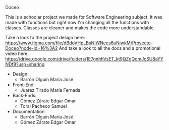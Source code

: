 Doceo

This is a schoolar project we made for Software Engineering subject. 
It was made with functions but right now I'm changing all the functions with classes.
Classes are cleaner and makes the code more understandable.

Take a look to the project design here: https://www.figma.com/file/dBdoVHpLBsNIWNees6uNjwkM/Proyecto-Doceo?node-id=16%3A2
And take a look to all the docs and a promotional video here: 
https://drive.google.com/drive/folders/1E7gnhhVsET_kt9QZgQomJcSU8aYYNDf8?usp=sharing

- Design:
    - Barrón Olguín María José
- Front-End:
    - Juarez Tirado María Fernada
- Back-Ends:
    - Gómez Zárate Edgar Omar
    - Toral Pacheco Samuel
- Documentation
    - Barrón Olguín María José
    - Gómez Zárate Edgar Omar
